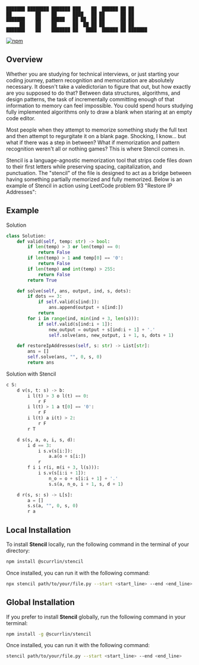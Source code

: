 ```

███████ ████████ ███████ ███    ██  ██████ ██ ██      
██         ██    ██      ████   ██ ██      ██ ██      
███████    ██    █████   ██ ██  ██ ██      ██ ██      
     ██    ██    ██      ██  ██ ██ ██      ██ ██      
███████    ██    ███████ ██   ████  ██████ ██ ███████ 

```

[![npm](https://img.shields.io/npm/dt/%40scurrlin%2Fstencil?style=flat&color=blue)](https://www.npmjs.com/package/@scurrlin/stencil)

## Overview

Whether you are studying for technical interviews, or just starting your coding journey, pattern recognition and memorization are absolutely necessary. It doesn't take a valedictorian to figure that out, but how exactly are you supposed to do that? Between data structures, algorithms, and design patterns, the task of incrementally committing enough of that information to memory can feel impossible. You could spend hours studying fully implemented algorithms only to draw a blank when staring at an empty code editor.

Most people when they attempt to memorize something study the full text and then attempt to regurgitate it on a blank page. Shocking, I know... but what if there was a step in between? What if memorization and pattern recognition weren't all or nothing games? This is where Stencil comes in.

Stencil is a language-agnostic memorization tool that strips code files down to their first letters while preserving spacing, capitalization, and punctuation. The "stencil" of the file is designed to act as a bridge between having something partially memorized and fully memorized. Below is an example of Stencil in action using LeetCode problem 93 "Restore IP Addresses":

## Example

Solution

```python
class Solution:
    def valid(self, temp: str) -> bool:
        if len(temp) > 3 or len(temp) == 0:
            return False
        if len(temp) > 1 and temp[0] == '0':
            return False
        if len(temp) and int(temp) > 255:
            return False
        return True

    def solve(self, ans, output, ind, s, dots):
        if dots == 3:
            if self.valid(s[ind:]):
                ans.append(output + s[ind:])
            return
        for i in range(ind, min(ind + 3, len(s))):
            if self.valid(s[ind:i + 1]):
                new_output = output + s[ind:i + 1] + '.'
                self.solve(ans, new_output, i + 1, s, dots + 1)

    def restoreIpAddresses(self, s: str) -> List[str]:
        ans = []
        self.solve(ans, "", 0, s, 0)
        return ans
```

Solution with Stencil

```python
c S:
    d v(s, t: s) -> b:
        i l(t) > 3 o l(t) == 0:
            r F
        i l(t) > 1 a t[0] == '0':
            r F
        i l(t) a i(t) > 2:
            r F
        r T

    d s(s, a, o, i, s, d):
        i d == 3:
            i s.v(s[i:]):
                a.a(o + s[i:])
            r
        f i i r(i, m(i + 3, l(s))):
            i s.v(s[i:i + 1]):
                n_o = o + s[i:i + 1] + '.'
                s.s(a, n_o, i + 1, s, d + 1)

    d r(s, s: s) -> L[s]:
        a = []
        s.s(a, "", 0, s, 0)
        r a
```

## Local Installation

To install **Stencil** locally, run the following command in the terminal of your directory:

```bash
npm install @scurrlin/stencil
```

Once installed, you can run it with the following command:

```bash
npx stencil path/to/your/file.py --start <start_line> --end <end_line>
```

## Global Installation

If you prefer to install **Stencil** globally, run the following command in your terminal:

```bash
npm install -g @scurrlin/stencil
```

Once installed, you can run it with the following command:

```bash
stencil path/to/your/file.py --start <start_line> --end <end_line>
```